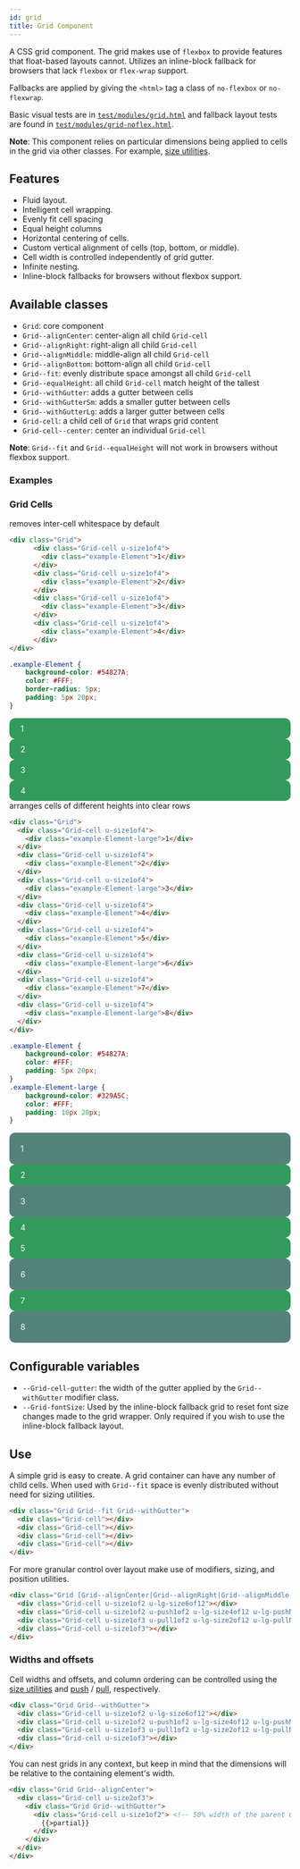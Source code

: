 ```yaml
---
id: grid
title: Grid Component
---
```


<style>
.example-Element {
    background-color: #329A5C;
    border-radius: 10px;
    color: #FFF;
    padding: 10px 20px;
}
.example-Element-large {
    background-color: #54827A;
    border-radius: 10px;
    color: #FFF;
    padding: 20px 20px;
}

</style>

A CSS grid component. The grid makes use of `flexbox` to provide features that 
float-based layouts cannot. Utilizes an inline-block fallback for browsers that 
lack `flexbox` or `flex-wrap` support. 

Fallbacks are applied by giving the `<html>` tag a class of `no-flexbox` 
or `no-flexwrap`.

Basic visual tests are in [`test/modules/grid.html`](http://aptuitiv.github.io/cacao/test/modules/grid.html)
and fallback layout tests are found in [`test/modules/grid-noflex.html`](http://aptuitiv.github.io/cacao/test/modules/grid-noflex.html).

**Note**: This component relies on particular dimensions being applied to cells in
the grid via other classes. For example,
[size utilities](https://github.com/aptuitiv/cacao/tree/master/lib/utils/size).


## Features

* Fluid layout.
* Intelligent cell wrapping.
* Evenly fit cell spacing
* Equal height columns
* Horizontal centering of cells.
* Custom vertical alignment of cells (top, bottom, or middle).
* Cell width is controlled independently of grid gutter.
* Infinite nesting.
* Inline-block fallbacks for browsers without flexbox support.


## Available classes

* `Grid`: core component
* `Grid--alignCenter`: center-align all child `Grid-cell`
* `Grid--alignRight`: right-align all child `Grid-cell`
* `Grid--alignMiddle`: middle-align all child `Grid-cell`
* `Grid--alignBottom`: bottom-align all child `Grid-cell`
* `Grid--fit`: evenly distribute space amongst all child `Grid-cell`
* `Grid--equalHeight`: all child `Grid-cell` match height of the tallest
* `Grid--withGutter`: adds a gutter between cells
* `Grid--withGutterSm`: adds a smaller gutter between cells
* `Grid--withGutterLg`: adds a larger gutter between cells
* `Grid-cell`: a child cell of `Grid` that wraps grid content
* `Grid-cell--center`: center an individual `Grid-cell`

**Note**: `Grid--fit` and `Grid--equalHeight` will not work in browsers 
without flexbox support.

### Examples

### Grid Cells
removes inter-cell whitespace by default

<div class="code-sample">

<!--DOCUSAURUS_CODE_TABS-->
<!--HTML-->
```html
<div class="Grid">
      <div class="Grid-cell u-size1of4">
        <div class="example-Element">1</div>
      </div>
      <div class="Grid-cell u-size1of4">
        <div class="example-Element">2</div>
      </div>
      <div class="Grid-cell u-size1of4">
        <div class="example-Element">3</div>
      </div>
      <div class="Grid-cell u-size1of4">
        <div class="example-Element">4</div>
      </div>
</div>
```
<!--CSS-->
```css
.example-Element {
    background-color: #54827A;
    color: #FFF;
    border-radius: 5px;
    padding: 5px 20px;
}
```
<!--END_DOCUSAURUS_CODE_TABS-->

<div class="Grid">
  <div class="Grid-cell u-size1of4">
    <div class="example-Element">1</div>
  </div>
  <div class="Grid-cell u-size1of4">
    <div class="example-Element">2</div>
  </div>
  <div class="Grid-cell u-size1of4">
    <div class="example-Element">3</div>
  </div>
  <div class="Grid-cell u-size1of4">
    <div class="example-Element">4</div>
  </div>
</div>
</div>
arranges cells of different heights into clear rows

<div class="code-sample">

<!--DOCUSAURUS_CODE_TABS-->
<!--HTML-->
```html
<div class="Grid">
  <div class="Grid-cell u-size1of4">
    <div class="example-Element-large">1</div>
  </div>
  <div class="Grid-cell u-size1of4">
    <div class="example-Element">2</div>
  </div>
  <div class="Grid-cell u-size1of4">
    <div class="example-Element-large">3</div>
  </div>
  <div class="Grid-cell u-size1of4">
    <div class="example-Element">4</div>
  </div>
  <div class="Grid-cell u-size1of4">
    <div class="example-Element">5</div>
  </div>
  <div class="Grid-cell u-size1of4">
    <div class="example-Element-large">6</div>
  </div>
  <div class="Grid-cell u-size1of4">
    <div class="example-Element">7</div>
  </div>
  <div class="Grid-cell u-size1of4">
    <div class="example-Element-large">8</div>
  </div>
</div>
```
<!--CSS-->
```css
.example-Element {
    background-color: #54827A;
    color: #FFF;
    padding: 5px 20px;
}
.example-Element-large {
    background-color: #329A5C;
    color: #FFF;
    padding: 10px 20px;
}

```
<!--END_DOCUSAURUS_CODE_TABS-->


<div class="Grid">
  <div class="Grid-cell u-size1of4">
    <div class="example-Element-large">1</div>
  </div>
  <div class="Grid-cell u-size1of4">
    <div class="example-Element">2</div>
  </div>
  <div class="Grid-cell u-size1of4">
    <div class="example-Element-large">3</div>
  </div>
  <div class="Grid-cell u-size1of4">
    <div class="example-Element">4</div>
  </div>
  <div class="Grid-cell u-size1of4">
    <div class="example-Element">5</div>
  </div>
  <div class="Grid-cell u-size1of4">
    <div class="example-Element-large">6</div>
  </div>
  <div class="Grid-cell u-size1of4">
    <div class="example-Element">7</div>
  </div>
  <div class="Grid-cell u-size1of4">
    <div class="example-Element-large">8</div>
  </div>
</div>
</div>

## Configurable variables

* `--Grid-cell-gutter`: the width of the gutter applied by the 
  `Grid--withGutter` modifier class.
* `--Grid-fontSize`: Used by the inline-block fallback grid to reset font size 
  changes made to the grid wrapper. Only required if you wish to use the
  inline-block fallback layout.


## Use

A simple grid is easy to create. A grid container can have any number of child
cells. When used with `Grid--fit` space is evenly distributed without need for
sizing utilities.

```html
<div class="Grid Grid--fit Grid--withGutter">
  <div class="Grid-cell"></div>
  <div class="Grid-cell"></div>
  <div class="Grid-cell"></div>
  <div class="Grid-cell"></div>
</div>
```

For more granular control over layout make use of modifiers, sizing, and 
position utilities.

```html
<div class="Grid [Grid--alignCenter|Grid--alignRight|Grid--alignMiddle|Grid--alignBottom|Grid--fit|Grid--equalHeight]">
  <div class="Grid-cell u-size1of2 u-lg-size6of12"></div>
  <div class="Grid-cell u-size1of2 u-push1of2 u-lg-size4of12 u-lg-pushNone"></div>
  <div class="Grid-cell u-size1of3 u-pull1of2 u-lg-size2of12 u-lg-pullNone"></div>
  <div class="Grid-cell u-size1of3"></div>
</div>
```

### Widths and offsets

Cell widths and offsets, and column ordering can be controlled using the 
[size utilities](https://github.com/aptuitiv/cacao/tree/master/lib/utils/size) 
and [push](https://github.com/aptuitiv/cacao/tree/master/lib/utils/push) / 
[pull](https://github.com/aptuitiv/cacao/tree/master/lib/utils/push),
respectively.

```html
<div class="Grid Grid--withGutter">
  <div class="Grid-cell u-size1of2 u-lg-size6of12"></div>
  <div class="Grid-cell u-size1of2 u-push1of2 u-lg-size4of12 u-lg-pushNone"></div>
  <div class="Grid-cell u-size1of3 u-pull1of2 u-lg-size2of12 u-lg-pullNone"></div>
  <div class="Grid-cell u-size1of3"></div>
</div>
```

You can nest grids in any context, but keep in mind that the dimensions will 
be relative to the containing element's width.

```html
<div class="Grid Grid--alignCenter">
  <div class="Grid-cell u-size2of3">
    <div class="Grid Grid--withGutter">
      <div class="Grid-cell u-size1of2"> <!-- 50% width of the parent Grid -->
        {{>partial}}
      </div>
    </div>
  </div>
</div>
```
